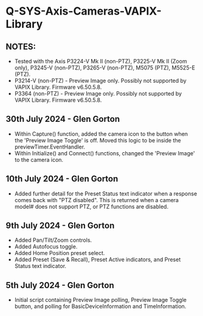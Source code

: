 # Q-SYS-Axis-Cameras-VAPIX-Library

## NOTES:
- Tested with the Axis P3224-V Mk II (non-PTZ), P3225-V Mk II (Zoom only), P3245-V (non-PTZ), P3265-V (non-PTZ), M5075 (PTZ), M5525-E (PTZ).
- P3214-V (non-PTZ) - Preview Image only. Possibly not supported by VAPIX Library. Firmware v6.50.5.8.
- P3364 (non-PTZ) - Preview Image only. Possibly not supported by VAPIX Library. Firmware v6.50.5.8.

## 30th July 2024 - Glen Gorton
- Within Capture() function, added the camera icon to the button when the 'Preview Image Toggle' is off. Moved this logic to be inside the previewTimer.EventHandler.
- Within Initialize() and Connect() functions, changed the 'Preview Image' to the camera icon.

## 10th July 2024 - Glen Gorton
- Added further detail for the Preset Status text indicator when a response comes back with "PTZ disabled". This is returned when a camera model# does not support PTZ, or PTZ functions are disabled.

## 9th July 2024 - Glen Gorton
- Added Pan/Tilt/Zoom controls.
- Added Autofocus toggle.
- Added Home Position preset select.
- Added Preset (Save & Recall), Preset Active indicators, and Preset Status text indicator.

## 5th July 2024 - Glen Gorton
- Initial script containing Preview Image polling, Preview Image Toggle button, and polling for BasicDeviceInformation and TimeInformation.
